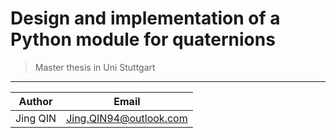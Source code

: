 # Design and implementation of a Python module for quaternions
> Master thesis in Uni Stuttgart
---
|  Author  |         Email          |
|----------|------------------------|
| Jing QIN | Jing.QIN94@outlook.com |

